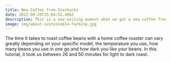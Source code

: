 ```yaml
---
title: New Coffee from Starbucks
date: 2022-08-28T15:04:51.496Z
description: This is a new exiting moment when we got a new coffee from Kenya.
image: img/about-sustainable-farming.jpg
---
```

The time it takes to roast coffee beans with a home coffee roaster can vary greatly depending on your specific model, the temperature you use, how many beans you use in one go and how dark you like your beans. In this tutorial, it took us between 26 and 50 minutes for light to dark roast.